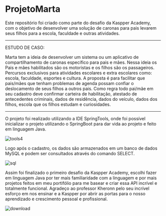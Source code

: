 # ProjetoMarta
 Este repositório foi criado como parte do desafio da Kaspper Academy, com o objetivo de desenvolver uma solução de caronas para pais levarem seus filhos para a escola, faculdade e outras atividades.
 
___________________________
 
 ESTUDO DE CASO:
 
 Marta tem a ideia de desenvolver um sistema ou um aplicativo de compartilhamento de caronas específico para pais e mães. 
 Nessa ideia os Pais e mães habilitados são os motoristas e os filhos são os passageiros. 
 Percursos exclusivos para atividades escolares e extra escolares como: escola, faculdade, esportes e cultura. 
 A proposta é para facilitar que pais/mães que tenham problemas de agenda possam confiar o deslocamento de seus filhos a outros pais. 
 Como regra todo pai/mãe em seu cadastro deve confirmar carteira de habilitação, atestado de antecedentes criminais, dados de residência, dados do veículo, dados dos filhos, escola que os filhos estudam e curiosidades.  
 
 __________________________________________________________________________
 
 O projeto foi realizado utilizando a IDE SpringTools, onde foi possível inicializar o projeto utilizando o SpringBoot para dar vida ao projeto e feito em linguagem Java.

![tools4](https://github.com/eron-moraes/ProjetoMarta/assets/110741158/580c0704-0262-43b8-9f4a-e38b77a278a6)

Logo após o cadastro, os dados são armazenados em um banco de dados MySQL e podem ser consultados através do comando SELECT.

![sql](https://github.com/eron-moraes/ProjetoMarta/assets/110741158/7a1593f8-f185-490f-a366-f78e6b70f1fd)

Assim foi finalizado o primeiro desafio da Kaspper Academy, escolhi fazer em linguagem Java por ter mais familiaridade com a linguagem e por mais projetos feitos em meu portifólio para me basear e criar essa API incrível e totalmente funcional.
Agradeço ao professor Kheronn pelo seu incrível esforço em nos ensinar e a Kaspper por abrir as portas para o nosso aprendizado e crescimento pessoal e profissional.
 
 ![download](https://github.com/eron-moraes/ProjetoMarta/assets/110741158/d1a8fa6d-796b-4660-992e-02a5a807e38d)

